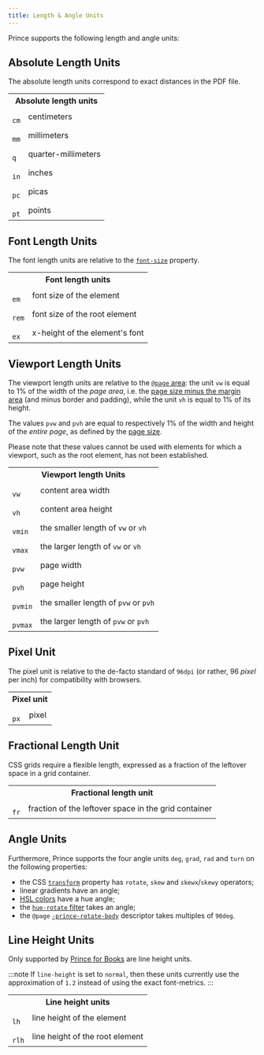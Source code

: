 ```yaml
---
title: Length & Angle Units
---
```


Prince supports the following length and angle units:

## Absolute Length Units

The absolute length units correspond to exact distances in the PDF file.

<table className="grid">
<tr>
<th colSpan="2">Absolute length units</th>
</tr>
<tr>
<td>
<code>
cm
</code>
</td>
<td>centimeters</td>
</tr>
<tr>
<td>
<code>
mm
</code>
</td>
<td>millimeters</td>
</tr>
<tr>
<td>
<code>
q
</code>
</td>
<td>quarter-millimeters</td>
</tr>
<tr>
<td>
<code>
in
</code>
</td>
<td>inches</td>
</tr>
<tr>
<td>
<code>
pc
</code>
</td>
<td>picas</td>
</tr>
<tr>
<td>
<code>
pt
</code>
</td>
<td>points</td>
</tr>
</table>

## Font Length Units

The font length units are relative to the [`font-size`](css-props.md#prop-font-size) property.

<table className="grid">
<tr>
<th colSpan="2">Font length units</th>
</tr>
<tr>
<td>
<code>
em
</code>
</td>
<td>font size of the element</td>
</tr>
<tr>
<td>
<code>
rem
</code>
</td>
<td>font size of the root element</td>
</tr>
<tr>
<td>
<code>
ex
</code>
</td>
<td>x-height of the element's font</td>
</tr>
</table>

## Viewport Length Units

The viewport length units are relative to the [`@page` area](css-at-rules.md#at-page): the unit `vw` is equal to 1% of the width of the *page area*, i.e. the [page size minus the margin area](paged.md#page-regions) (and minus border and padding), while the unit `vh` is equal to 1% of its height.

The values `pvw` and `pvh` are equal to respectively 1% of the width and height of the *entire page*, as defined by the [page size](paged.md#page-size).

Please note that these values cannot be used with elements for which a viewport, such as the root element, has not been established.

<table className="grid">
<tr>
<th colSpan="2">Viewport length Units</th>
</tr>
<tr>
<td>
<code>
vw
</code>
</td>
<td>content area width</td>
</tr>
<tr>
<td>
<code>
vh
</code>
</td>
<td>content area height</td>
</tr>
<tr>
<td>
<code>
vmin
</code>
</td>
<td>the smaller length of <code>vw</code> or <code>vh</code></td>
</tr>
<tr>
<td>
<code>
vmax
</code>
</td>
<td>the larger length of <code>vw</code> or <code>vh</code></td>
</tr>
<tr>
<td>
<code>
pvw
</code>
</td>
<td>page width</td>
</tr>
<tr>
<td>
<code>
pvh
</code>
</td>
<td>page height</td>
</tr>
<tr>
<td>
<code>
pvmin
</code>
</td>
<td>the smaller length of <code>pvw</code> or <code>pvh</code></td>
</tr>
<tr>
<td>
<code>
pvmax
</code>
</td>
<td>the larger length of <code>pvw</code> or <code>pvh</code></td>
</tr>
</table>

## Pixel Unit

The pixel unit is relative to the de-facto standard of `96dpi` (or rather, 96 *pixel* per inch) for compatibility with browsers.

<table className="grid">
<tr>
<th colSpan="2">Pixel unit</th>
</tr>
<tr>
<td>
<code>
px
</code>
</td>
<td>pixel</td>
</tr>
</table>


## Fractional Length Unit

CSS grids require a flexible length, expressed as a fraction of the leftover space in a grid container.

<table className="grid">
<tr>
<th colSpan="2">Fractional length unit</th>
</tr>
<tr>
<td>
<code>
fr
</code>
</td>
<td>fraction of the leftover space in the grid container</td>
</tr>
</table>


## Angle Units

Furthermore, Prince supports the four angle units `deg`, `grad`, `rad` and `turn` on the following properties:

* the CSS [`transform`](css-props.md#prop-transform) property has `rotate`, `skew` and `skewx`/`skewy` operators;
* linear gradients have an angle;
* [HSL colors](graphics.md#hsla) have a hue angle;
* the [`hue-rotate` filter](css-props.md#prop-filter) takes an angle;
* the `@page` [`-prince-rotate-body`](css-props.md#prop-prince-rotate-body) descriptor takes multiples of `90deg`.


## Line Height Units

Only supported by [Prince for Books](prince-for-books.md) are line height units.

:::note
If <code>line-height</code> is set to <code>normal</code>, then these units currently
use the approximation of <code>1.2</code> instead of using the exact font-metrics.
:::

<table className="grid">
<tr>
<th colSpan="2">Line height units</th>
</tr>
<tr>
<td>
<code>
lh
</code>
</td>
<td>line height of the element</td>
</tr>
<tr>
<td>
<code>
rlh
</code>
</td>
<td>line height of the root element</td>
</tr>
</table>
